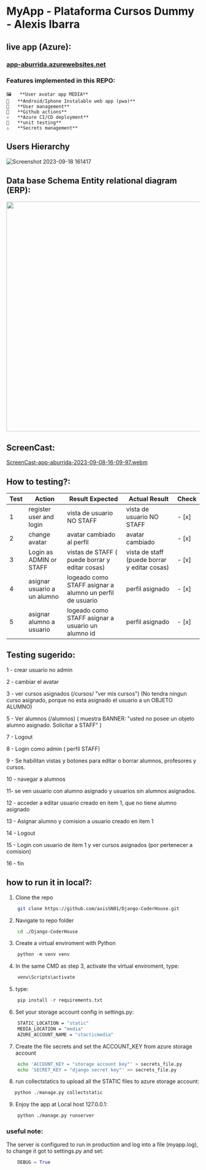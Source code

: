 # MyApp - Plataforma Cursos Dummy - Alexis Ibarra


## live app (Azure): 
### <a href="https://app-aburrida.azurewebsites.net/" style="text-align: center;">app-aburrida.azurewebsites.net</a>

### Features implemented in this REPO:
    🖼️   **User avatar app MEDIA**
    📲   **Android/Iphone Instalable web app (pwa)**
    👤   **User management**
    🤖   **Github actions**
    ♾️   **Azure CI/CD deployment**
    🧪   **unit testing**
    ⚠️   **Secrets management**


## Users Hierarchy 
![Screenshot 2023-09-18 161417](https://github.com/axisSN01/Django-CoderHouse/assets/50971046/86bb918f-d84f-43b3-a39b-c0294fc595d8)


## Data base Schema Entity relational diagram (ERP): 

<img src="https://stacticmedia.blob.core.windows.net/static/MyApp/ERP.svg"  style="height: 600px; width:1000px;"/>

## ScreenCast: 

[ScreenCast-app-aburrida-2023-09-08-16-09-97.webm](https://github.com/axisSN01/Django-CoderHouse/assets/50971046/9a49c5a7-856b-4cc1-a808-20636b9c683c)


## How to testing?: 
| Test | Action                   | Result Expected                                          | Actual Result                                | Check |
|------|--------------------------|----------------------------------------------------------|----------------------------------------------|-------|
| 1    | register user and login  | vista de usuario NO STAFF                                | vista de usuario NO STAFF                    | - [x] |
| 2    | change avatar            | avatar cambiado al perfil                                | avatar cambiado                              | - [x] |
| 3    | Login as ADMIN or STAFF  | vistas de STAFF ( puede borrar y editar cosas)           | vista de staff (puede borrar y editar cosas) | - [x] |
| 4    | asignar usuario a un alumno | logeado como STAFF asignar a alumno un perfil de usuario | perfil asignado                              | - [x] |
| 5    | asignar alumno a usuario  | logeado como STAFF asignar a usuario un alumno id | perfil asignado                              | - [x] |


## Testing sugerido: 

1 - crear usuario no admin 

2 - cambiar el avatar 

3 - ver cursos asignados (/cursos/ "ver mis cursos") (No tendra ningun curso asignado, porque no esta asignado el usuario a un OBJETO ALUMNO)

5 - Ver alumnos (/alumnos) ( muestra BANNER:  "usted no posee un objeto alumno asignado. Solicitar a STAFF" )

7 - Logout 

8 - Login como admin ( perfil STAFF) 

9 - Se habilitan vistas y botones para editar o borrar alumnos, profesores y cursos. 

10 - navegar a alumnos

11- se ven usuario con alumno asignado y usuarios sin alumnos asignados. 

12 - acceder a editar usuario creado en item 1, que no tiene alumno asignado

13 - Asignar alumno y comision a usuario creado en item 1

14 - Logout 

15 - Login con usuario de item 1 y ver cursos asignados (por pertenecer a comision)

16 - fin



## how to run it in local?:

1. Clone the repo
```sh
    git clone https://github.com/axisSN01/Django-CoderHouse.git
``` 
2. Navigate to repo folder
```sh
    cd ./Django-CoderHouse

```

3. Create a virtual enviroment with Python 
```py
    python -m venv venv

```

4. In the same CMD as step 3, activate the virtual enviroment, type:
```sh
    venv\Scripts\activate
```

5. type:  
```py
    pip install -r requirements.txt
```

6. Set your storage account config in settings.py: 
```sh
    STATIC_LOCATION = "static"
    MEDIA_LOCATION = "media"
    AZURE_ACCOUNT_NAME = "stacticmedia"
```

7. Create the file secrets and set the ACCOUNT_KEY from azure storage account
```sh
    echo 'ACCOUNT_KEY = "storage account key"' > secrets_file.py
    echo 'SECRET_KEY = "django secret key"' >> secrets_file.py
```

8. run collectstatics to upload all the STATIC files to azure storage account:

```py
   python ./manage.py collectstatic
```

9. Enjoy the app at Local host 127.0.0.1: 
```sh 
    python ./manage.py runserver
```

###  useful note: 
The server is configured to run in production and log into a file (myapp.log), to change it got to settings.py and set:
```py
    DEBUG = True

```

